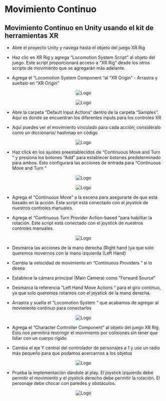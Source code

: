 # Movimiento Continuo 

## Movimiento Continuo en Unity usando el kit de herramientas XR

* Abre el proyecto Unity y navega hasta el objeto del juego XR Rig

* Haz clic en XR Rig y agrega “Locomotion System Script” al objeto del juego. Este script proporcionará acceso a “XR Rig” desde los otros scripts de movimiento que se agregarán más adelante.

* Agrega el “Locomotion System Component “al “XR Origin” - Arrastra y sueltalo en “XR Origin”
<p align="center"><img src="Moviement_Images/2023-03-16%20(27).png" alt="Logo" > </p>
<p align="center"><img src="Moviement_Images/Screenshot%202023-03-16%20200130.png" alt="Logo" > </p>



* Abre la carpeta “Default Input Actions“ dentro de la carpeta “Samples”. Aquí es donde se encuentran los diferentes inputs para los controles XR

* Aquí puedes ver el movimiento vinculado para cada acción; considéralo como un diccionario/ hashmap en código

<p align="center"><img src="Moviement_Images/2023-03-16%20(29).png" alt="Logo" > </p>




* Haz click en los ajustes preestablecidos de “Continuous Move and Turn “ y presiona los botones “Add” para establecer botones predeterminado para ambos. Esto configurará las acciones de entrada para “Continuous Move and Turn “


<p align="center"><img src="Moviement_Images/2023-03-16%20(30).png" alt="Logo" > </p>
<p align="center"><img src="Moviement_Images/2023-03-16%20(31).png" alt="Logo" > </p>


* Agrega el “Continuous Move” a la escena para asegurarte de que está basado en la acción. Este script está conectado con el joystick de nuestros controles manuales.

* Agrega el “Continuous Turn Provider Action-based “para habilitar la rotación. Este script está conectado con el joystick de nuestros controles manuales.

<p align="center"><img src="Moviement_Images/Screenshot%202023-03-16%20200350.png" alt="Logo" > </p>


* Desmarca las acciones de la mano derecha (Right hand )ya que solo queremos movernos con la mano izquierda (Left Hand)

* Cambia la velocidad de movimiento en “Continuous Providers “ si lo desea

* Establece la cámara principal (Main Camera) como “Forward Source”

* Desmarca la referencia “Left Hand Move Actions “ para el giro continuo, ya que solo queremos rotarnos con el joystick de la mano derecha.

* Arrastra y suelta el “Locomotion System “ que acabamos de agregar al movimiento continuo para conectarlos

<p align="center"><img src="Moviement_Images/Screenshot%202023-03-16%20200423.png" alt="Logo" > </p>



* Agrega el “Character Controller Component” al objeto del juego XR Rig. Esto nos permitirá restringir el movimiento por colisiones sin tener que lidiar con un cuerpo rígido

* Cambia el eje Y central del controlador de personajes a 1 y use un radio más pequeño para que podamos acercarnos a los objetos


<p align="center"><img src="Moviement_Images/2023-03-16%20(32).png" alt="Logo" > </p>




* Prueba la implementación dándole al play. El joystick izquierdo debe permitir el movimiento y el joystick derecho debe permitir la rotación. El personaje debe chocar con paredes y obstáculos.

<p align="center"><img src="Moviement_Images/2023-03-16%20(33).png" alt="Logo" > </p>

